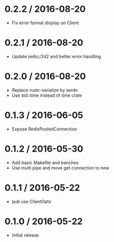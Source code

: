 
0.2.2 / 2016-08-20
==================

  * Fix error format display on Client

0.2.1 / 2016-08-20
==================

  * Update redis,r2d2 and better error handling

0.2.0 / 2016-08-20
==================

  * Replace rustc-serialize by serde
  * Use std::time instead of time crate

0.1.3 / 2016-06-05
==================

  * Expose RedisPooledConnection

0.1.2 / 2016-05-30
==================

  * Add basic Makefile and benches
  * Use multi pipe and move get connection to new

0.1.1 / 2016-05-22
==================

  * pub use ClientOpts

0.1.0 / 2016-05-22
==================

  * Initial release
